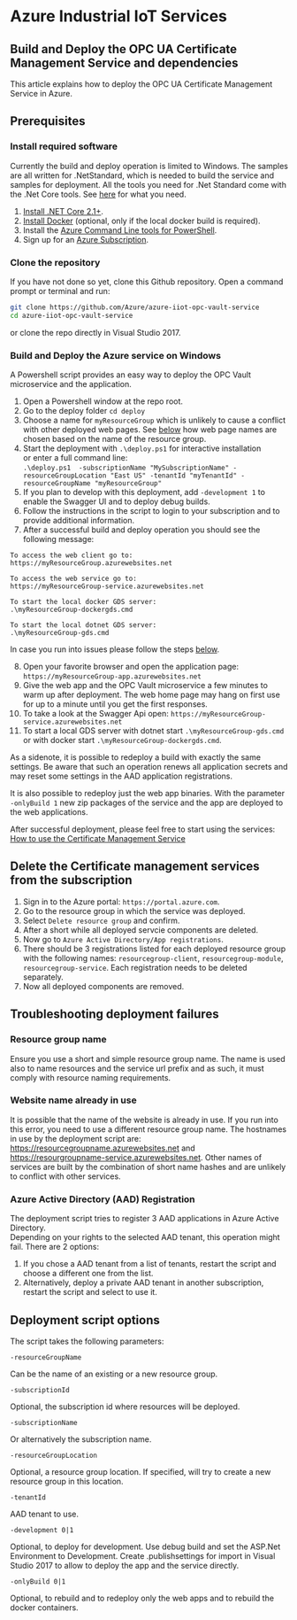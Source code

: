# Azure Industrial IoT Services

## Build and Deploy the OPC UA Certificate Management Service and dependencies

This article explains how to deploy the OPC UA Certificate Management Service in Azure.

## Prerequisites

### Install required software

Currently the build and deploy operation is limited to Windows.
The samples are all written for .NetStandard, which is needed to build the service and samples for deployment.
All the tools you need for .Net Standard come with the .Net Core tools. See [here](https://docs.microsoft.com/en-us/dotnet/articles/core/getting-started) for what you need.

1. [Install .NET Core 2.1+][dotnet-install].
2. [Install Docker][docker-url] (optional, only if the local docker build is required).
4. Install the [Azure Command Line tools for PowerShell][powershell-install].
5. Sign up for an [Azure Subscription][azure-free].

### Clone the repository

If you have not done so yet, clone this Github repository.  Open a command prompt or terminal and run:

```bash
git clone https://github.com/Azure/azure-iiot-opc-vault-service
cd azure-iiot-opc-vault-service 
```

or clone the repo directly in Visual Studio 2017.

### Build and Deploy the Azure service on Windows

A Powershell script provides an easy way to deploy the OPC Vault microservice and the application.<br>

1. Open a Powershell window at the repo root. 
3. Go to the deploy folder `cd deploy`
3. Choose a name for `myResourceGroup` which is unlikely to cause a conflict with other deployed web pages. See [below](#Website-name-already-in-use) how web page names are chosen based on the name of the resource group.
5. Start the deployment with `.\deploy.ps1` for interactive installation<br>
or enter a full command line:  
`.\deploy.ps1  -subscriptionName "MySubscriptionName" -resourceGroupLocation "East US" -tenantId "myTenantId" -resourceGroupName "myResourceGroup"`
7. If you plan to develop with this deployment, add `-development 1` to enable the Swagger UI and to deploy debug builds.
6. Follow the instructions in the script to login to your subscription and to provide additional information.
9. After a successful build and deploy operation you should see the following message:

```
To access the web client go to:
https://myResourceGroup.azurewebsites.net

To access the web service go to:
https://myResourceGroup-service.azurewebsites.net

To start the local docker GDS server:
.\myResourceGroup-dockergds.cmd

To start the local dotnet GDS server:
.\myResourceGroup-gds.cmd
```
In case you run into issues please follow the steps [below](#Troubleshooting-deployment-failures).

8. Open your favorite browser and open the application page: `https://myResourceGroup-app.azurewebsites.net`
8. Give the web app and the OPC Vault microservice a few minutes to warm up after deployment. The web home page may hang on first use for up to a minute until you get the first responses.
11. To take a look at the Swagger Api open: `https://myResourceGroup-service.azurewebsites.net`
13. To start a local GDS server with dotnet start `.\myResourceGroup-gds.cmd` or with docker start `.\myResourceGroup-dockergds.cmd`.

As a sidenote, it is possible to redeploy a build with exactly the same settings. Be aware that such an operation renews all application secrets and may reset some settings in the AAD application registrations.

It is also possible to redeploy just the web app binaries. With the parameter `-onlyBuild 1` new zip packages of the service and the app are deployed to the web applications.

After successful deployment, please feel free to start using the services: [How to use the Certificate Management Service](howto-use-cert-services.md)

## Delete the Certificate management services from the subscription

1. Sign in to the Azure portal: `https://portal.azure.com`.
2. Go to the resource group in which the service was deployed.
3. Select `Delete resource group` and confirm.
4. After a short while all deployed servcie components are deleted.
5. Now go to `Azure Active Directory/App registrations`.
6. There should be 3 registrations listed for each deployed resource group with the following names:
`resourcegroup-client`, `resourcegroup-module`, `resourcegroup-service`.
Each registration needs to be deleted separately.
7. Now all deployed components are removed.

## Troubleshooting deployment failures

### Resource group name

Ensure you use a short and simple resource group name.  The name is used also to name resources and the service url prefix and as such, it must comply with resource naming requirements.  

### Website name already in use

It is possible that the name of the website is already in use.  If you run into this error, you need to use a different resource group name. The hostnames in use by the deployment script are: https://resourcegroupname.azurewebsites.net and https://resourgroupname-service.azurewebsites.net.
Other names of services are built by the combination of short name hashes and are unlikely to conflict with other services.

### Azure Active Directory (AAD) Registration 

The deployment script tries to register 3 AAD applications in Azure Active Directory.  
Depending on your rights to the selected AAD tenant, this operation might fail.   There are 2 options:

1. If you chose a AAD tenant from a list of tenants, restart the script and choose a different one from the list.
2. Alternatively, deploy a private AAD tenant in another subscription, restart the script and select to use it.

## Deployment script options

The script takes the following parameters:


```
-resourceGroupName
```

Can be the name of an existing or a new resource group.

```
-subscriptionId
```


Optional, the subscription id where resources will be deployed.

```
-subscriptionName
```


Or alternatively the subscription name.

```
-resourceGroupLocation
```


Optional, a resource group location. If specified, will try to create a new resource group in this location.


```
-tenantId
```


AAD tenant to use. 

```
-development 0|1
```

Optional, to deploy for development. Use debug build and set the ASP.Net Environment to Development. Create .publishsettings for import in Visual Studio 2017 to allow to deploy the app and the service directly.

```
-onlyBuild 0|1
```

Optional, to rebuild and to redeploy only the web apps and to rebuild the docker containers.

[azure-free]:https://azure.microsoft.com/en-us/free/
[powershell-install]:https://azure.microsoft.com/en-us/downloads/#PowerShell
[docker-url]: https://www.docker.com/
[dotnet-install]: https://www.microsoft.com/net/learn/get-started

